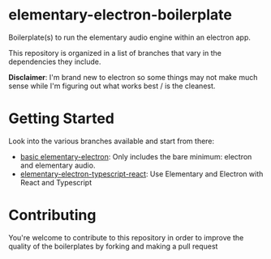 # elementary-electron-boilerplate

Boilerplate(s) to run the elementary audio engine within an electron app.

This repository is organized in a list of branches that vary in the dependencies they include.

**Disclaimer**: I'm brand new to electron so some things may not make much sense while I'm figuring out what works best / is the cleanest.

# Getting Started

Look into the various branches available and start from there:

- [basic elementary-electron](https://github.com/MrGuiMan/elementary-electron-boilerplate/tree/elementary-electron): Only includes the bare minimum: electron and elementary audio.
- [elementary-electron-typescript-react](https://github.com/MrGuiMan/elementary-electron-boilerplate/tree/elementary-electron-typescript-react): Use Elementary and Electron with React and Typescript

# Contributing

You're welcome to contribute to this repository in order to improve the quality of the boilerplates by forking and making a pull request

